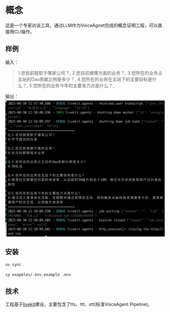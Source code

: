 # 概念

这是一个专家访谈工具，通过LLM作为VoiceAgnet完成的概念证明工程，可以直接用CLI操作。

## 样例

输入：
> 1.您目前就职于哪家公司？,
2.您目前做哪方面的业务？,
3.您所在的业务占主站的Dau贡献比例是多少？,
4.您所在的业务在主站下的主要目标是什么？,
5.您所在的业务今年的主要发力点是什么？,

输出：
![demo](https://github.com/mrriddler-feng/llm-agents/blob/main/expert_interview/examples/expert_interview_demo.png)

## 安装

```
uv sync

cp exapmles/.env.example .env

```
## 技术

工程基于[livekit](https://github.com/livekit/agents)建设，主要包含了tts、ttt、stt(标准VoiceAgent Pipeline)。
   

